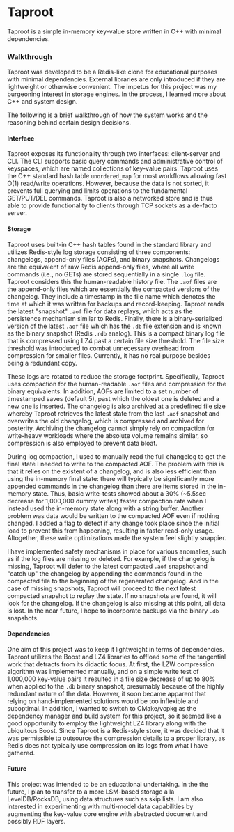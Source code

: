 # Taproot

Taproot is a simple in-memory key-value store written in C++ with minimal dependencies. 

### Walkthrough

Taproot was developed to be a Redis-like clone for educational purposes with minimal dependencies. External libraries are only introduced if they are lightweight or otherwise convenient. The impetus for this project was my burgeoning interest in storage engines. In the process, I learned more about C++ and system design.

The following is a brief walkthrough of how the system works and the reasoning behind certain design decisions.

#### Interface
Taproot exposes its functionality through two interfaces: client-server and CLI. The CLI supports basic query commands and administrative control of keyspaces, which are named collections of key-value pairs. Taproot uses the C++ standard hash table `unordered_map` for most workflows allowing fast O(1) read/write operations. However, because the data is not sorted, it prevents full querying and limits operations to the fundamental GET/PUT/DEL commands. Taproot is also a networked store and is thus able to provide functionality to clients through TCP sockets as a de-facto server.

#### Storage
Taproot uses built-in C++ hash tables found in the standard library and utilizes Redis-style log storage consisting of three components: changelogs, append-only files (AOFs), and binary snapshots. Changelogs are the equivalent of raw Redis append-only files, where all write commands (i.e., no GETs) are stored sequentially in a single `.log` file. Taproot considers this the human-readable history file. The `.aof` files are the append-only files which are essentially the compacted versions of the changelog. They include a timestamp in the file name which denotes the time at which it was written for backups and record-keeping. Taproot reads the latest "snapshot" `.aof` file for data replays, which acts as the persistence mechanism similar to Redis. Finally, there is a binary-serialized version of the latest `.aof` file which has the `.db` file extension and is known as the binary snapshot (Redis `.rdb` analog). This is a compact binary log file that is compressed using LZ4 past a certain file size threshold. The file size threshold was introduced to combat unnecessary overhead from compression for smaller files. Currently, it has no real purpose besides being a redundant copy.

These logs are rotated to reduce the storage footprint. Specifically, Taproot uses compaction for the human-readable `.aof` files and compression for the binary equivalents. In addition, AOFs are limited to a set number of timestamped saves (default 5), past which the oldest one is deleted and a new one is inserted. The changelog is also archived at a predefined file size whereby Taproot retrieves the latest state from the last `.aof` snapshot and overwrites the old changelog, which is compressed and archived for posterity. Archiving the changelog cannot simply rely on compaction for write-heavy workloads where the absolute volume remains similar, so compression is also employed to prevent data bloat.

During log compaction, I used to manually read the full changelog to get the final state I needed to write to the compacted AOF. The problem with this is that it relies on the existent of a changelog, and is also less efficient than using the in-memory final state: there will typically be significantly more appended commands in the changelog than there are items stored in the in-memory state. Thus, basic write-tests showed about a 30% (~5.5sec decrease for 1,000,000 dummy writes) faster compaction rate when I instead used the in-memory state along with a string buffer. Another problem was data would be written to the compacted AOF even if nothing changed. I added a flag to detect if any change took place since the initial load to prevent this from happening, resulting in faster read-only usage. Altogether, these write optimizations made the system feel slightly snappier.

I have implemented safety mechanisms in place for various anomalies, such as if the log files are missing or deleted. For example, if the changelog is missing, Taproot will defer to the latest compacted `.aof` snapshot and "catch up" the changelog by appending the commands found in the compacted file to the beginning of the regenerated changelog. And in the case of missing snapshots, Taproot will proceed to the next latest compacted snapshot to replay the state. If no snapshots are found, it will look for the changelog. If the changelog is also missing at this point, all data is lost. In the near future, I hope to incorporate backups via the binary `.db` snapshots.

#### Dependencies
One aim of this project was to keep it lightweight in terms of dependencies. Taproot utilizes the Boost and LZ4 libraries to offload some of the tangential work that detracts from its didactic focus. At first, the LZW compression algorithm was implemented manually, and on a simple write test of 1,000,000 key-value pairs it resulted in a file size decrease of up to 80% when applied to the `.db` binary snapshot, presumably because of the highly redundant nature of the data. However, it soon became apparent that relying on hand-implemented solutions would be too inflexible and suboptimal. In addition, I wanted to switch to CMake/vcpkg as the dependency manager and build system for this project, so it seemed like a good opportunity to employ the lightweight LZ4 library along with the ubiquitous Boost. Since Taproot is a Redis-style store, it was decided that it was permissible to outsource the compression details to a proper library, as Redis does not typically use compression on its logs from what I have gathered.

#### Future
This project was intended to be an educational undertaking. In the the future, I plan to transfer to a more LSM-based storage a la LevelDB/RocksDB, using data structures such as skip lists. I am also interested in experimenting with multi-model data capabilities by augmenting the key-value core engine with abstracted document and possibly RDF layers.